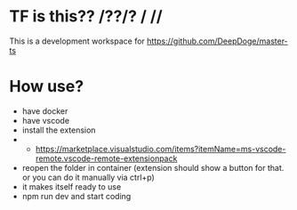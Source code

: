 # TF is this?? /??/? / //
This is a development workspace for https://github.com/DeepDoge/master-ts

# How use?
- have docker
- have vscode
- install the extension
- - https://marketplace.visualstudio.com/items?itemName=ms-vscode-remote.vscode-remote-extensionpack
- reopen the folder in container (extension should show a button for that. or you can do it manually via ctrl+p)
- it makes itself ready to use
- npm run dev and start coding
